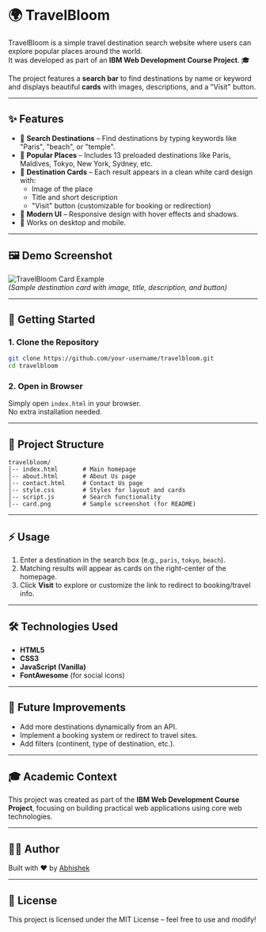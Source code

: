 # 🌍 TravelBloom

TravelBloom is a simple travel destination search website where users can explore popular places around the world.  
It was developed as part of an **IBM Web Development Course Project**. 🎓  

The project features a **search bar** to find destinations by name or keyword and displays beautiful **cards** with images, descriptions, and a "Visit" button.

---

## ✨ Features
- 🔎 **Search Destinations** – Find destinations by typing keywords like "Paris", "beach", or "temple".
- 📍 **Popular Places** – Includes 13 preloaded destinations like Paris, Maldives, Tokyo, New York, Sydney, etc.
- 🎴 **Destination Cards** – Each result appears in a clean white card design with:
  - Image of the place
  - Title and short description
  - "Visit" button (customizable for booking or redirection)
- 🎨 **Modern UI** – Responsive design with hover effects and shadows.
- 📱 Works on desktop and mobile.

---

## 🖼️ Demo Screenshot
![TravelBloom Card Example](./card.png)  
*(Sample destination card with image, title, description, and button)*

---

## 🚀 Getting Started

### 1. Clone the Repository
```bash
git clone https://github.com/your-username/travelbloom.git
cd travelbloom
```

### 2. Open in Browser
Simply open `index.html` in your browser.  
No extra installation needed.

---

## 📂 Project Structure
```
travelbloom/
│-- index.html       # Main homepage
│-- about.html       # About Us page
│-- contact.html     # Contact Us page
│-- style.css        # Styles for layout and cards
│-- script.js        # Search functionality
│-- card.png         # Sample screenshot (for README)
```

---

## ⚡ Usage
1. Enter a destination in the search box (e.g., `paris`, `tokyo`, `beach`).
2. Matching results will appear as cards on the right-center of the homepage.
3. Click **Visit** to explore or customize the link to redirect to booking/travel info.

---

## 🛠️ Technologies Used
- **HTML5**
- **CSS3**
- **JavaScript (Vanilla)**
- **FontAwesome** (for social icons)

---

## 📌 Future Improvements
- Add more destinations dynamically from an API.
- Implement a booking system or redirect to travel sites.
- Add filters (continent, type of destination, etc.).

---

## 🎓 Academic Context
This project was created as part of the **IBM Web Development Course Project**, focusing on building practical web applications using core web technologies.

---

## 👨‍💻 Author
Built with ❤️ by [Abhishek](https://github.com/WebAppDev-Abhishek/TravelBloom)  

---

## 📜 License
This project is licensed under the MIT License – feel free to use and modify!

